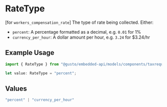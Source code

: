 # RateType

[for `workers_compensation_rate`] The type of rate being collected. Either:
 - `percent`: A percentage formatted as a decimal, e.g. `0.01` for 1%
 - `currency_per_hour`: A dollar amount per hour, e.g. `3.24` for $3.24/hr


## Example Usage

```typescript
import { RateType } from "@gusto/embedded-api/models/components/taxrequirementmetadata.js";

let value: RateType = "percent";
```

## Values

```typescript
"percent" | "currency_per_hour"
```